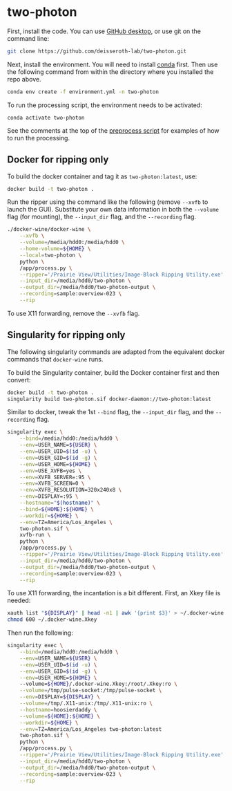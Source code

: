 # two-photon

First, install the code.  You can use [GitHub desktop](https://desktop.github.com/), or use git on the command line:

```bash
git clone https://github.com/deisseroth-lab/two-photon.git
```

Next, install the environment.  You will need to install [conda](https://docs.conda.io/en/latest/) first.  Then
use the following command from within the directory where you installed the repo above.

```bash
conda env create -f environment.yml -n two-photon
```

To run the processing script, the environment needs to be activated:
```
conda activate two-photon
```

See the comments at the top of the [preprocess script](https://github.com/deisseroth-lab/two-photon/blob/master/process.py)
for examples of how to run the processing.

## Docker for ripping only

To build the docker container and tag it as `two-photon:latest`, use:

```bash
docker build -t two-photon .
```

Run the ripper using the command like the following (remove `--xvfb` to launch the GUI).  Substitute your own
data information in both the `--volume` flag (for mounting), the `--input_dir` flag, and the `--recording` flag.  

```bash
./docker-wine/docker-wine \
    --xvfb \
    --volume=/media/hdd0:/media/hdd0 \
    --home-volume=${HOME} \
    --local=two-photon \
    python \
    /app/process.py \
    --ripper='/Prairie View/Utilities/Image-Block Ripping Utility.exe' \
    --input_dir=/media/hdd0/two-photon \
    --output_dir=/media/hdd0/two-photon-output \
    --recording=sample:overview-023 \
    --rip
```

To use X11 forwarding, remove the `--xvfb` flag.

## Singularity for ripping only

The following singularity commands are adapted from the equivalent docker commands that 
`docker-wine` runs.

To build the Singularity container, build the Docker container first and then convert:

```bash
docker build -t two-photon .
singularity build two-photon.sif docker-daemon://two-photon:latest
```

Similar to docker, tweak the 1st `--bind` flag, the `--input_dir` flag, and the `--recording` flag.  

```bash
singularity exec \
    --bind=/media/hdd0:/media/hdd0 \
    --env=USER_NAME=${USER} \
    --env=USER_UID=$(id -u) \
    --env=USER_GID=$(id -g) \
    --env=USER_HOME=${HOME} \
    --env=USE_XVFB=yes \
    --env=XVFB_SERVER=:95 \
    --env=XVFB_SCREEN=0 \
    --env=XVFB_RESOLUTION=320x240x8 \
    --env=DISPLAY=:95 \
    --hostname="$(hostname)" \
    --bind=${HOME}:${HOME} \
    --workdir=${HOME} \
    --env=TZ=America/Los_Angeles \
    two-photon.sif \
    xvfb-run \
    python \
    /app/process.py \
    --ripper='/Prairie View/Utilities/Image-Block Ripping Utility.exe' \
    --input_dir=/media/hdd0/two-photon \
    --output_dir=/media/hdd0/two-photon-output \
    --recording=sample:overview-023 \
    --rip
```

To use X11 forwarding, the incantation is a bit different.  First, an Xkey file is needed:

```bash
xauth list "${DISPLAY}" | head -n1 | awk '{print $3}' > ~/.docker-wine.Xkey
chmod 600 ~/.docker-wine.Xkey
```

Then run the following:

```bash
singularity exec \
    --bind=/media/hdd0:/media/hdd0 \
    --env=USER_NAME=${USER} \
    --env=USER_UID=$(id -u) \
    --env=USER_GID=$(id -g) \
    --env=USER_HOME=${HOME} \ 
    --volume=${HOME}/.docker-wine.Xkey:/root/.Xkey:ro \
    --volume=/tmp/pulse-socket:/tmp/pulse-socket \
    --env=DISPLAY=${DISPLAY} \
    --volume=/tmp/.X11-unix:/tmp/.X11-unix:ro \
    --hostname=hoosierdaddy \
    --volume=${HOME}:${HOME} \
    --workdir=${HOME} \
    --env=TZ=America/Los_Angeles two-photon:latest 
    two-photon.sif \ 
    python \
    /app/process.py \
    --ripper='/Prairie View/Utilities/Image-Block Ripping Utility.exe' \
    --input_dir=/media/hdd0/two-photon \
    --output_dir=/media/hdd0/two-photon-output \
    --recording=sample:overview-023 \
    --rip
```